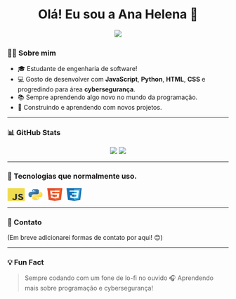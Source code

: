 <h1 align="center">Olá! Eu sou a Ana Helena 👋</h1>

<p align="center">
<img src="https://i.pinimg.com/564x/fb/6c/f4/fb6cf4a29a06cfb4a3e2eead0dbb3711.jpg" width="200px" />
</p>

### 👩‍💻 Sobre mim

- 🎓 Estudante de engenharia de software!
- 💻 Gosto de desenvolver com **JavaScript**, **Python**, **HTML**, **CSS** e progredindo para área **cybersegurança**.
- 📚 Sempre aprendendo algo novo no mundo da programação.
- 🤍 Construindo e aprendendo com novos projetos.

---

### 📊 GitHub Stats

<div align="center">
<img height="180em" src="https://github-readme-stats.vercel.app/api?username=anabuery&show_icons=true&theme=radical"/>
<img height="180em" src="https://github-readme-stats.vercel.app/api/top-langs/?username=anabuery&layout=compact&theme=radical"/>
</div>

---

### 🚀 Tecnologias que normalmente uso.

<div style="display: inline_block">
<img align="center" alt="Ana-Js" height="30" width="40" src="https://raw.githubusercontent.com/devicons/devicon/master/icons/javascript/javascript-original.svg">
<img align="center" alt="Ana-Python" height="30" width="40" src="https://raw.githubusercontent.com/devicons/devicon/master/icons/python/python-original.svg">
<img align="center" alt="Ana-HTML" height="30" width="40" src="https://raw.githubusercontent.com/devicons/devicon/master/icons/html5/html5-original.svg">
<img align="center" alt="Ana-CSS" height="30" width="40" src="https://raw.githubusercontent.com/devicons/devicon/master/icons/css3/css3-original.svg">
</div>

---

### 💬 Contato

(Em breve adicionarei formas de contato por aqui! 😊)

---

### 💡 Fun Fact
> Sempre codando com um fone de lo-fi no ouvido 🎧
> Aprendendo mais sobre programação e cybersegurança!
